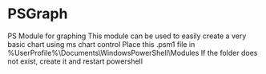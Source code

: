 # PSGraph
PS Module for graphing
This module can be used to easily create a very basic chart using ms chart control
Place this .psm1 file in %UserProfile%\Documents\WindowsPowerShell\Modules
If the folder does not exist, create it and restart powershell

